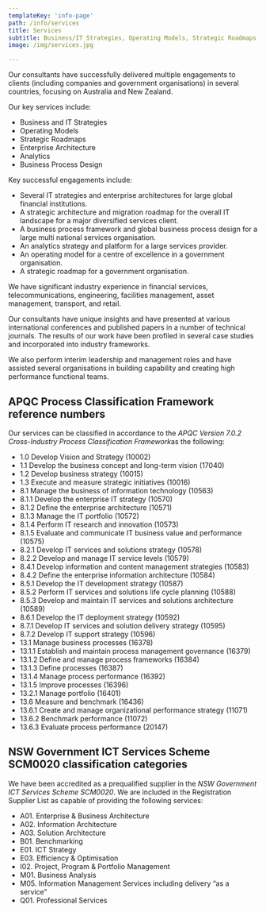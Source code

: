 ```yaml
---
templateKey: 'info-page'
path: /info/services
title: Services
subtitle: Business/IT Strategies, Operating Models, Strategic Roadmaps, Enterprise Architecture, Analytics, Business Process Design
image: /img/services.jpg

---
```



Our consultants have successfully delivered multiple engagements to clients (including companies and government organisations) in several countries, focusing on Australia and New Zealand.

Our key services include:

* Business and IT Strategies
* Operating Models
* Strategic Roadmaps
* Enterprise Architecture
* Analytics
* Business Process Design

Key successful engagements include:

* Several IT strategies and enterprise architectures for large global financial institutions.
* A strategic architecture and migration roadmap for the overall IT landscape for a major diversified services client.
* A business process framework and global business process design for a large multi national services organisation.
* An analytics strategy and platform for a large services provider.
* An operating model for a centre of excellence in a government organisation.
* A strategic roadmap for a government organisation.

We have significant industry experience in financial services, telecommunications, engineering, facilities management, asset management, transport, and retail.

Our consultants have unique insights and have presented at various international conferences and published papers in a number of technical journals. The results of our work have been profiled in several case studies and incorporated into industry frameworks.

We also perform interim leadership and management roles and have assisted several organisations in building capability and creating high performance functional teams.

## APQC Process Classification Framework reference numbers

Our services can be classified in accordance to the *APQC Version 7.0.2 Cross-Industry Process Classification Framework*as the following:

* 1.0 Develop Vision and Strategy (10002)
* 1.1 Develop the business concept and long-term vision (17040)
* 1.2 Develop business strategy (10015)
* 1.3 Execute and measure strategic initiatives (10016)
* 8.1 Manage the business of information technology (10563)
* 8.1.1 Develop the enterprise IT strategy (10570)
* 8.1.2 Define the enterprise architecture (10571)
* 8.1.3 Manage the IT portfolio (10572)
* 8.1.4 Perform IT research and innovation (10573)
* 8.1.5 Evaluate and communicate IT business value and performance (10575)
* 8.2.1 Develop IT services and solutions strategy (10578)
* 8.2.2 Develop and manage IT service levels (10579)
* 8.4.1 Develop information and content management strategies (10583)
* 8.4.2 Define the enterprise information architecture (10584)
* 8.5.1 Develop the IT development strategy (10587)
* 8.5.2 Perform IT services and solutions life cycle planning (10588)
* 8.5.3 Develop and maintain IT services and solutions architecture (10589)
* 8.6.1 Develop the IT deployment strategy (10592)
* 8.7.1 Develop IT services and solution delivery strategy (10595)
* 8.7.2 Develop IT support strategy (10596)
* 13.1 Manage business processes (16378)
* 13.1.1 Establish and maintain process management governance (16379)
* 13.1.2 Define and manage process frameworks (16384)
* 13.1.3 Define processes (16387)
* 13.1.4 Manage process performance (16392)
* 13.1.5 Improve processes (16396)
* 13.2.1 Manage portfolio (16401)
* 13.6 Measure and benchmark (16436)
* 13.6.1 Create and manage organizational performance strategy (11071)
* 13.6.2 Benchmark performance (11072)
* 13.6.3 Evaluate process performance (20147)

## NSW Government ICT Services Scheme SCM0020 classification categories

We have been accredited as a prequalified supplier in the *NSW Government ICT Services Scheme SCM0020*. We are included in the Registration Supplier List as capable of providing the following services:

* A01. Enterprise & Business Architecture
* A02. Information Architecture
* A03. Solution Architecture
* B01. Benchmarking
* E01. ICT Strategy
* E03. Efficiency & Optimisation
* I02. Project, Program & Portfolio Management
* M01. Business Analysis
* M05. Information Management Services including delivery “as a service”
* Q01. Professional Services